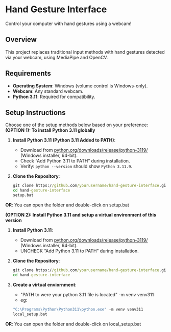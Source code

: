 # Hand Gesture Interface
Control your computer with hand gestures using a webcam!

## Overview
This project replaces traditional input methods with hand gestures detected via your webcam, using MediaPipe and OpenCV.

## Requirements
- **Operating System**: Windows (volume control is Windows-only).
- **Webcam**: Any standard webcam.
- **Python 3.11**: Required for compatibility.

## Setup Instructions
Choose one of the setup methods below based on your preference:  
**(OPTION 1): To install Python 3.11 globally**
1. **Install Python 3.11 (Python 3.11 Added to PATH)**:
   - Download from [python.org/downloads/release/python-3119/](https://www.python.org/downloads/release/python-3119/) (Windows installer, 64-bit).
   - Check “Add Python 3.11 to PATH” during installation.
   - Verify: `python --version` should show `Python 3.11.9`.

2. **Clone the Repository**:
   ```cmd
   git clone https://github.com/yourusername/hand-gesture-interface.git
   cd hand-gesture-interface
   setup.bat 
**OR**:
You can open the folder and double-click on setup.bat

**(OPTION 2): Install Python 3.11 and setup a virtual environment of this version**
1. **Install Python 3.11**:
   - Download from [python.org/downloads/release/python-3119/](https://www.python.org/downloads/release/python-3119/) (Windows installer, 64-bit).
   - UNCHECK “Add Python 3.11 to PATH” during installation.

2. **Clone the Repository**:
   ```cmd
   git clone https://github.com/yourusername/hand-gesture-interface.git
   cd hand-gesture-interface
3. **Create a virtual enviornment**:
   - "PATH to were your python 3.11 file is located" -m venv venv311
   - eg:
   ```cmd
   "C:\Programs\Python\Python311\python.exe" -m venv venv311
   local_setup.bat 
**OR**:
You can open the folder and double-click on local_setup.bat
